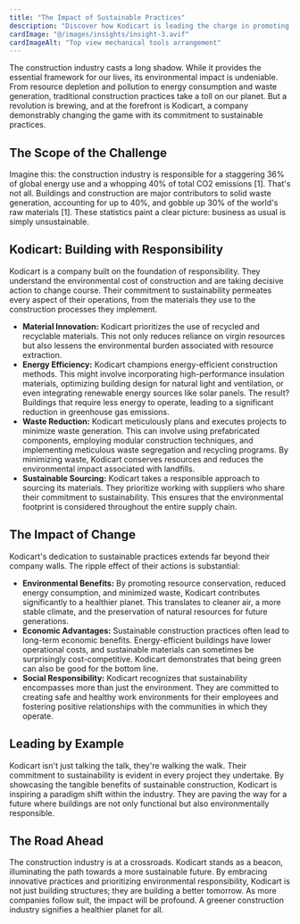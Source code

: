 ```yaml
---
title: "The Impact of Sustainable Practices"
description: "Discover how Kodicart is leading the charge in promoting sustainability within the construction industry"
cardImage: "@/images/insights/insight-3.avif"
cardImageAlt: "Top view mechanical tools arrangement"
---
```


The construction industry casts a long shadow.  While it provides the essential framework for our lives, its environmental impact is undeniable. From resource depletion and pollution to energy consumption and waste generation, traditional construction practices take a toll on our planet. But a revolution is brewing, and at the forefront is Kodicart, a company demonstrably changing the game with its commitment to sustainable practices.

## The Scope of the Challenge

Imagine this: the construction industry is responsible for a staggering 36% of global energy use and a whopping 40% of total CO2 emissions [1].  That's not all.  Buildings and construction are major contributors to solid waste generation, accounting for up to 40%, and gobble up 30% of the world's raw materials [1]. These statistics paint a clear picture: business as usual is simply unsustainable.

## Kodicart: Building with Responsibility

Kodicart is a company built on the foundation of responsibility. They understand the environmental cost of construction and are taking decisive action to change course. Their commitment to sustainability permeates every aspect of their operations, from the materials they use to the construction processes they implement.

* **Material Innovation:** Kodicart prioritizes the use of recycled and recyclable materials. This not only reduces reliance on virgin resources but also lessens the environmental burden associated with resource extraction. 
* **Energy Efficiency:**  Kodicart champions energy-efficient construction methods.  This might involve incorporating high-performance insulation materials, optimizing building design for natural light and ventilation, or even integrating renewable energy sources like solar panels.  The result?  Buildings that require less energy to operate, leading to a significant reduction in greenhouse gas emissions.
* **Waste Reduction:**  Kodicart meticulously plans and executes projects to minimize waste generation.  This can involve using prefabricated components, employing modular construction techniques, and implementing meticulous waste segregation and recycling programs.  By minimizing waste, Kodicart conserves resources and reduces the environmental impact associated with landfills.
* **Sustainable Sourcing:**  Kodicart takes a responsible approach to sourcing its materials.  They prioritize working with suppliers who share their commitment to sustainability.  This ensures that the environmental footprint is considered throughout the entire supply chain.

## The Impact of Change

Kodicart's dedication to sustainable practices extends far beyond their company walls.  The ripple effect of their actions is substantial:

* **Environmental Benefits:**  By promoting resource conservation, reduced energy consumption, and minimized waste, Kodicart contributes significantly to a healthier planet.  This translates to cleaner air, a more stable climate, and the preservation of natural resources for future generations. 
* **Economic Advantages:**  Sustainable construction practices often lead to long-term economic benefits.  Energy-efficient buildings have lower operational costs, and sustainable materials can sometimes be surprisingly cost-competitive.  Kodicart demonstrates that being green can also be good for the bottom line.
* **Social Responsibility:**  Kodicart recognizes that sustainability encompasses more than just the environment.  They are committed to creating safe and healthy work environments for their employees and fostering positive relationships with the communities in which they operate.

## Leading by Example

Kodicart isn't just talking the talk, they're walking the walk. Their commitment to sustainability is evident in every project they undertake.  By showcasing the tangible benefits of sustainable construction, Kodicart is inspiring a paradigm shift within the industry.  They are paving the way for a future where buildings are not only functional but also environmentally responsible.

## The Road Ahead

The construction industry is at a crossroads.  Kodicart stands as a beacon, illuminating the path towards a more sustainable future.  By embracing innovative practices and prioritizing environmental responsibility, Kodicart is not just building structures; they are building a better tomorrow.  As more companies follow suit, the impact will be profound. A greener construction industry signifies a healthier planet for all. 